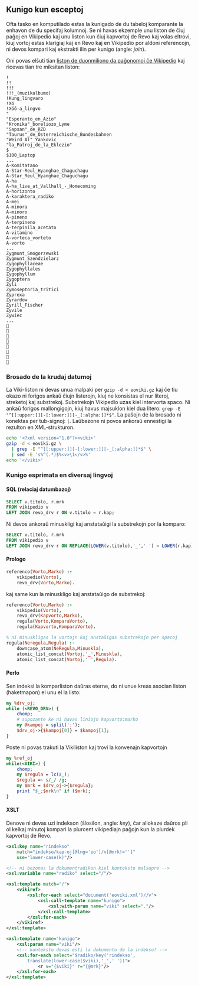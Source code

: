 ## Kunigo kun esceptoj

Ofta tasko en komputilado estas la kunigado de du tabeloj komparante la enhavon de du specifaj kolumnoj. Se ni havas ekzemple
unu liston de ĉiuj paĝoj en Vikipedio kaj unu liston kun ĉiuj kapvortoj de Revo kaj volas eltrovi, kiuj vortoj estas klarigiaj kaj en Revo kaj en Vikipedio por aldoni referencojn, ni devos kompari kaj ekstrakti ilin per kunigo (angle: *join*).

Oni povas elŝuti tian [liston de duonmiliono da paĝonomoj 
ĉe Vikipedio](http://download.wikimedia.org/eowiki/latest/eowiki-latest-all-titles-in-ns0.gz)
kaj ricevas tian tre miksitan liston:

```
!
!!
!!!
!!!_(muzikalbumo)
!Kung_lingvaro
!Xó
!Xóõ-a_lingvo
"
"Esperanto_en_Azio"
"Kronika"_boreliozo_Lyme
"Sapsan"_de_RZD
"Taurus"_de_Österreichische_Bundesbahnen
"Weird_Al"_Yankovic
"la_Patroj_de_la_Eklezio"
$
$100_Laptop
...
A-Komitatano
A-Star-Reul_Hyanghae_Chaguchagu
A-Star_Reul_Hyanghae_Chaguchagu
A-ha
A-ha_live_at_Vallhall_-_Homecoming
A-horizonto
A-karaktera_radiko
A-mei
A-minora
A-minoro
A-pineno
A-terpineno
A-terpinila_acetato
A-vitamino
A-vorteca_vorteto
A-vorto
...
Zygmunt_Smogorzewski
Zygmunt_Szendzielarz
Zygophyllaceae
Zygophyllales
Zygophyllum
Zygoptera
Zyli
Zymoseptoria_tritici
Zyprexa
Zyrardow
Zyrill_Fischer
Zyvile
Zywiec
...
🧓
🧔
🧕
🧠
🧡
🧢
🧤
🧦
```

### Brosado de la krudaj datumoj

La Viki-liston ni devas unua malpaki per `gzip -d < eoviki.gz`
kaj ĉe tiu okazo ni forigos ankaŭ ĉiujn listerojn, kiuj ne konsistas el nur literoj, streketoj kaj substrekoj. Substrekojn Vikipedio uzas kiel intervorta spaco. Ni ankaŭ forigos mallongigojn, kiuj havus majsuklon kiel dua litero: `grep -E "^[[:upper:]][-[:lower:]][-_[:alpha:]]*$"`. La paŝojn de la brosado ni konektas per tub-signoj: `|`. Laŭbezone ni povos ankoraŭ ennestigi la rezulton en XML-strukturon.

```bash
echo '<?xml version="1.0"?><viki>'
gzip -d < eoviki.gz \
  | grep -E "^[[:upper:]][-[:lower:]][-_[:alpha:]]*$" \
  | sed -E 's%^(.*)$%<v>\1</v>%'
echo '</viki>'
```

### Kunigo esprimata en diversaj lingvoj

#### SQL (relaciaj datumbazoj)

```sql
SELECT v.titolo, r.mrk 
FROM vikipedio v
LEFT JOIN revo_drv r ON v.titolo = r.kap;
```

Ni devos ankoraŭ minuskligi kaj anstataŭigi la substrekojn por la komparo:

```sql
SELECT v.titolo, r.mrk 
FROM vikipedio v
LEFT JOIN revo_drv r ON REPLACE(LOWER(v.titolo),'_',' ') = LOWER(r.kap);
```

#### Prologo

```prolog
referenco(Vorto,Marko) :-
    vikipedio(Vorto),
    revo_drv(Vorto,Marko).
```

kaj same kun la minuskligo kaj anstataŭigo de substrekoj:

```prolog
referenco(Vorto,Marko) :-
    vikipedio(Vorto),
    revo_drv(Kapvorto,Marko),
    regula(Vorto,KomparaVorto),
    regula(Kapvorto,KomparaVorto).

% ni minuskligas la vortojn kaj anstaŭigas substrekojn per spacoj
regula(Neregula,Regula) :-
    downcase_atom(NeRegula,Minuskla),
    atomic_list_concat(Vortoj,'_',Minuskla),
    atomic_list_concat(Vortoj,' ',Regula).
```

#### Perlo

Sen indeksi la komparliston daŭras eterne, do ni unue kreas asocian liston (haketmapon) el unu el la listo:    

```perl
my %drv_oj;
while (<REVO_DRV>) {
    chomp;
    # supozante ke ni havas liniojn kapvorto;marko
    my @kampoj = split(';');
    $drv_oj->{$kampoj[0]} = $kampoj[1];
}
```

Poste ni povas trakuti la Vikiliston kaj trovi la konvenajn kapvortojn

```perl
my %ref_oj
while(<VIKI>) {
    chomp;
    my $regula = lc($_);
    $regula =~ s/_/ /g;
    my $mrk = $drv_oj->{$regula};
    print "$_;$mrk\n" if ($mrk);
}
```

#### XSLT

Denove ni devas uzi indekson (ŝlosilon, angle: *key*), ĉar aliokaze daŭros pli ol kelkaj minutoj kompari la plurcent vikipediajn paĝojn kun la plurdek kapvortoj de Revo.

```xml
<xsl:key name="rindekso" 
    match="indekso/kap-oj[@lng='eo']/v[@mrk!='']" 
    use="lower-case(k)"/>

<!-- ni bezonas la dokumentradikon kiel kunteksto malsupre -->
<xsl:variable name="radiko" select="/"/>

<xsl:template match="/">
    <vikiref>
        <xsl:for-each select="document('eoviki.xml')//v">
            <xsl:call-template name="kunigo">
                <xsl:with-param name="viki" select="."/>
            </xsl:call-template>
        </xsl:for-each>
    </vikiref>
</xsl:template>

<xsl:template name="kunigo">
    <xsl:param name="viki"/>    
    <!-- kunteksto devas esti la dokumento de la indekso! -->
    <xsl:for-each select="$radiko/key('rindekso',
        translate(lower-case($viki),'_',' '))">
            <r v="{$viki}" r="{@mrk}"/>
    </xsl:for-each>
</xsl:template>    
```

